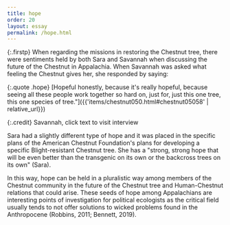 ```yaml
---
title: hope
order: 20
layout: essay
permalink: /hope.html
---
```

{:.firstp}
When regarding the missions in restoring the Chestnut tree, there were sentiments held by both Sara and Savannah when discussing the future of the Chestnut in Appalachia. When Savannah was asked what feeling the Chestnut gives her, she responded by saying:

{:.quote .hope}
[Hopeful honestly, because it's really hopeful, because seeing all these people work together so hard on, just for, just this one tree, this one species of tree."]({{'items/chestnut050.html#chestnut05058' | relative_url}}) 

{:.credit}
Savannah,
click text to visit interview

Sara had a slightly different type of hope and it was placed in the specific plans of the American Chestnut Foundation's plans for developing a specific Blight-resistant Chestnut tree. She has a "strong, strong hope that will be even better than the transgenic on its own or the backcross trees on its own" (Sara).

In this way, hope can be held in a pluralistic way among members of the Chestnut community in the future of the Chestnut tree and Human-Chestnut relations that could arise. These seeds of hope among Appalachians are interesting points of investigation for political ecologists as the critical field usually tends to not offer solutions to wicked problems found in the Anthropocene (Robbins, 2011; Bennett, 2019).
